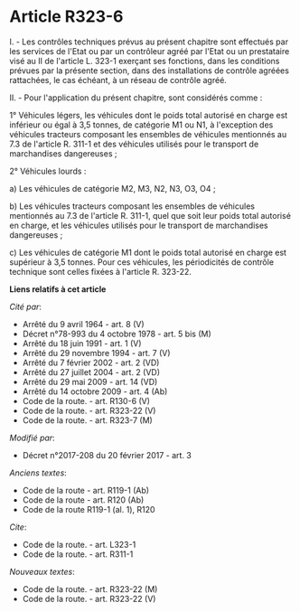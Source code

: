 # Article R323-6

I. - Les contrôles techniques prévus au présent chapitre sont effectués par les services de l'Etat ou par un contrôleur agréé
par l'Etat ou un prestataire visé au II de l'article L. 323-1 exerçant ses fonctions, dans les conditions prévues par la
présente section, dans des installations de contrôle agréées rattachées, le cas échéant, à un réseau de contrôle agréé. 

II. - Pour l'application du présent chapitre, sont considérés comme : 

1° Véhicules légers, les véhicules dont le poids total autorisé en charge est inférieur ou égal à 3,5 tonnes, de catégorie M1
ou N1, à l'exception des véhicules tracteurs composant les ensembles de véhicules mentionnés au 7.3 de l'article R. 311-1 et
des véhicules utilisés pour le transport de marchandises dangereuses ; 

2° Véhicules lourds : 

a) Les véhicules de catégorie M2, M3, N2, N3, O3, O4 ; 

b) Les véhicules tracteurs composant les ensembles de véhicules mentionnés au 7.3 de l'article R. 311-1, quel que soit leur
poids total autorisé en charge, et les véhicules utilisés pour le transport de marchandises dangereuses ; 

c) Les véhicules de catégorie M1 dont le poids total autorisé en charge est supérieur à 3,5 tonnes. Pour ces véhicules, les
périodicités de contrôle technique sont celles fixées à l'article R. 323-22.

**Liens relatifs à cet article**

_Cité par_:

  - Arrêté du 9 avril 1964 - art. 8 (V)
  - Décret n°78-993 du 4 octobre 1978 - art. 5 bis (M)
  - Arrêté du 18 juin 1991 - art. 1 (V)
  - Arrêté du 29 novembre 1994 - art. 7 (V)
  - Arrêté du 7 février 2002 - art. 2 (VD)
  - Arrêté du 27 juillet 2004 - art. 2 (VD)
  - Arrêté du 29 mai 2009 - art. 14 (VD)
  - Arrêté du 14 octobre 2009 - art. 4 (Ab)
  - Code de la route. - art. R130-6 (V)
  - Code de la route. - art. R323-22 (V)
  - Code de la route. - art. R323-7 (M)

_Modifié par_:

  - Décret n°2017-208 du 20 février 2017 - art. 3

_Anciens textes_:

  - Code de la route - art. R119-1 (Ab)
  - Code de la route - art. R120 (Ab)
  - Code de la route R119-1 (al. 1), R120

_Cite_:

  - Code de la route. - art. L323-1
  - Code de la route. - art. R311-1

_Nouveaux textes_:

  - Code de la route. - art. R323-22 (M)
  - Code de la route. - art. R323-22 (V)
